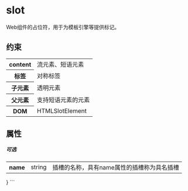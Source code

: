 # slot

Web组件的占位符，用于为模板引擎等提供标记。

## 约束

<table>
<tr>
    <th>content</th>
    <td>流元素、短语元素</td>
</tr>
<tr>
    <th>标签</th>
    <td>对称标签</td>
</tr>
<tr>
    <th>子元素</th>
    <td>透明元素</td>
</tr>
<tr>
    <th>父元素</th>
    <td>支持短语元素的元素</td>
</tr>
<tr>
    <th>DOM</th>
    <td>HTMLSlotElement</td>
</tr>
</table>

## 属性

##### 可选

<table>
<tr>
    <th>name</th>
    <td>string</td>
    <td>插槽的名称，具有name属性的插槽称为具名插槽</td>
</tr>
</table>
}
```